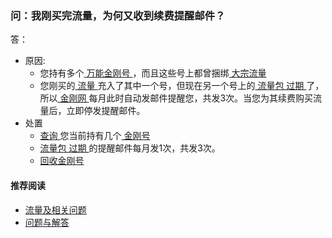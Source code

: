### 问：我刚买完流量，为何又收到续费提醒邮件？
答：
- 原因:
  - 您持有多个[ 万能金刚号 ](https://a2zitpro.github.io/web/万能金刚号)，而且这些号上都曾捆绑[ 大宗流量](https://a2zitpro.github.io/web/大宗流量)
  - 您刚买的[ 流量 ](https://a2zitpro.github.io/web/流量)充入了其中一个号，但现在另一个号上的[ 流量包 ](https://a2zitpro.github.io/web/流量包)[ 过期 ](https://a2zitpro.github.io/web/流量过期)了，所以[ 金刚网 ](https://a2zitpro.github.io/web/金刚中文网)每月此时自动发邮件提醒您，共发3次。当您为其续费购买流量后，立即停发提醒邮件。
- 处置 
  - [ 查询 ]()您当前持有几个[ 金刚号 ](https://a2zitpro.github.io/web/金刚号)
  - [ 流量包 ](https://a2zitpro.github.io/web/流量包 )[ 过期 ](https://a2zitpro.github.io/web/流量过期)的提醒邮件每月发1次，共发3次。
  - [ 回收金刚号 ](https://a2zitpro.github.io/web/金刚号有效期)

#### 推荐阅读
- [流量及相关问题](https://a2zitpro.github.io/web/列表-流量及相关问题)
- [问题与解答](https://a2zitpro.github.io/web/列表-问题与解答)
